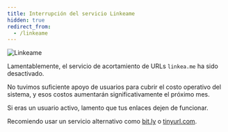 ```yaml
---
title: Interrupción del servicio Linkeame
hidden: true
redirect_from:
  - /linkeame
---
```


![Linkeame](blog/linkeame.png)

Lamentablemente, el servicio de acortamiento de URLs `linkea.me` ha sido
desactivado.

No tuvimos suficiente apoyo de usuarios para cubrir el costo operativo del
sistema, y esos costos aumentarán significativamente el próximo mes.

Si eras un usuario activo, lamento que tus enlaces dejen de funcionar.

Recomiendo usar un servicio alternativo como [bit.ly](bitly.com) o
[tinyurl.com](tinyurl.com).
